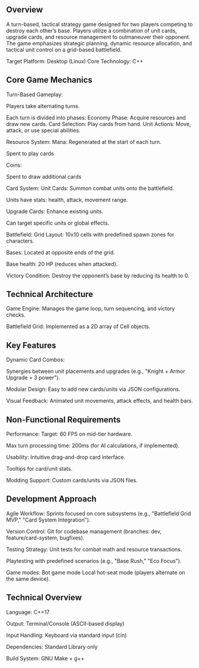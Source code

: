 ## Overview
А turn-based, tactical strategy game designed for two players competing to destroy each other’s base. Players utilize a combination of unit cards, upgrade cards, and resource management to outmaneuver their opponent. The game emphasizes strategic planning, dynamic resource allocation, and tactical unit control on a grid-based battlefield.

Target Platform: Desktop (Linux)
Core Technology: C++

## Core Game Mechanics
Turn-Based Gameplay:

Players take alternating turns.

Each turn is divided into phases:
Economy Phase: Acquire resources and draw new cards.
Card Selection: Play cards from hand.
Unit Actions: Move, attack, or use special abilities.


Resource System:
Mana:
Regenerated at the start of each turn.

Spent to play cards 


Coins:

Spent to draw additional cards



Card System:
Unit Cards:
Summon combat units onto the battlefield.

Units have stats: health, attack, movement range.


Upgrade Cards:
Enhance existing units.

Can target specific units or global effects.



Battlefield:
Grid Layout: 10x10 cells with predefined spawn zones for characters.

Bases:
Located at opposite ends of the grid.

Base health: 20 HP (reduces when attacked).



Victory Condition:
Destroy the opponent’s base by reducing its health to 0.


## Technical Architecture
Game Engine:
Manages the game loop, turn sequencing, and victory checks.


Battlefield Grid:
Implemented as a 2D array of Cell objects.

## Key Features
Dynamic Card Combos:

Synergies between unit placements and upgrades (e.g., "Knight + Armor Upgrade = 3 power").


Modular Design:
Easy to add new cards/units via JSON configurations.


Visual Feedback:
Animated unit movements, attack effects, and health bars.


## Non-Functional Requirements
Performance:
Target: 60 FPS on mid-tier hardware.

Max turn processing time: 200ms (for AI calculations, if implemented).


Usability:
Intuitive drag-and-drop card interface.

Tooltips for card/unit stats.


Modding Support:
Custom cards/units via JSON files.


## Development Approach
Agile Workflow:
Sprints focused on core subsystems (e.g., "Battlefield Grid MVP," "Card System Integration").


Version Control:
Git for codebase management (branches: dev, feature/card-system, bugfixes).


Testing Strategy:
Unit tests for combat math and resource transactions.

Playtesting with predefined scenarios (e.g., "Base Rush," "Eco Focus").



Game modes:
Bot game mode
Local hot-seat mode (players alternate on the same device).



## Technical Overview
Language: C++17

Output: Terminal/Console (ASCII-based display)

Input Handling: Keyboard via standard input (cin)

Dependencies: Standard Library only

Build System: GNU Make + g++
